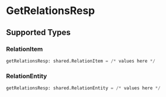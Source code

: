 # GetRelationsResp


## Supported Types

### RelationItem

```python
getRelationsResp: shared.RelationItem = /* values here */
```

### RelationEntity

```python
getRelationsResp: shared.RelationEntity = /* values here */
```

